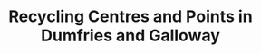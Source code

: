 ---
schema: default
title: Recycling Centres and Points in Dumfries and Galloway
organization: Dumfries and Galloway Council
notes: 
resources:

  - name: Recycling Centres and Points in Dumfries and Galloway JSON
  - url: https://api.usmart.io/org/9762f781-5c04-4759-a70b-afc585af1d12/8f961ffb-98e1-4943-b7ff-7823a0de5fbd/1/urql
  - format: JSON

  - name: Recycling Centres and Points in Dumfries and Galloway CSV
  - url: https://data.usmart.io/org/9762f781-5c04-4759-a70b-afc585af1d12/resource?resourceGUID=e2ae5d65-fac4-41f1-8e86-4bdf5796195b
  - format: CSV

license: OGL3
category:

  - Infrastructure


  - enviroment, Recycling

maintainer: Tim Wisniewski
maintainer_email: tim@timwis.com
---